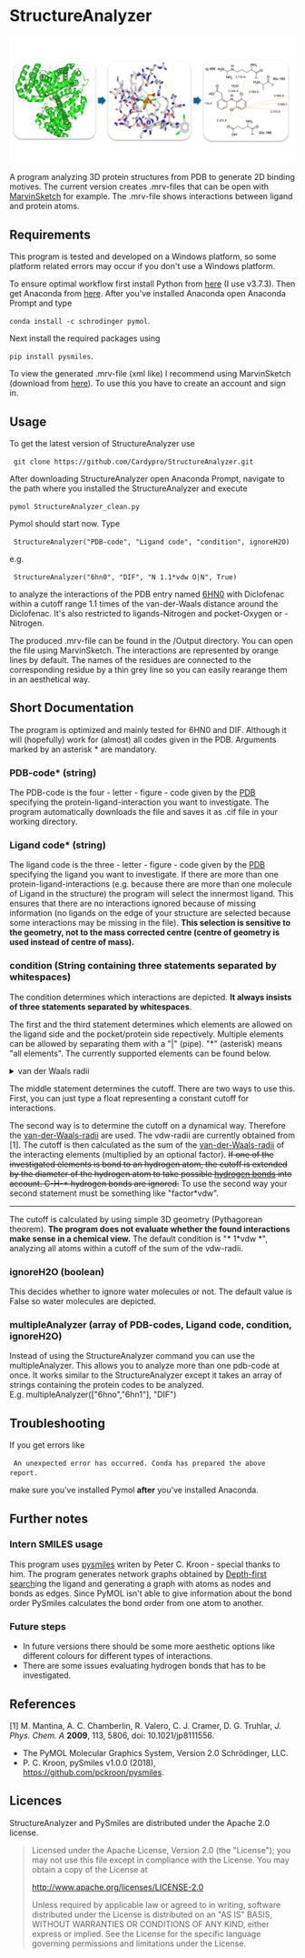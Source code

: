 # StructureAnalyzer

![logo](logo.png)


A program analyzing 3D protein structures from PDB to generate 2D binding motives. The current version creates .mrv-files that can be open with [MarvinSketch](https://chemaxon.com/products/marvin) for example. The .mrv-file shows interactions between ligand and protein atoms.

## Requirements

This program is tested and developed on a Windows platform, so some platform related errors may occur if you don't use a Windows platform.

To ensure optimal workflow first install Python from [here](https://www.python.org/downloads/) (I use v3.7.3). Then get Anaconda from [here](https://www.anaconda.com/distribution/#download-section). After you've installed Anaconda open Anaconda Prompt and type

```conda install -c schrodinger pymol```.

Next install the required packages using

```pip install pysmiles```.

To view the generated .mrv-file (xml like) I recommend using MarvinSketch (download from [here](https://chemaxon.com/products/marvin/download)). To use this you have to create an account and sign in.

## Usage

To get the latest version of StructureAnalyzer use

``` git clone https://github.com/Cardypro/StructureAnalyzer.git```

After downloading StructureAnalyzer open Anaconda Prompt, navigate to the path where you installed the StructureAnalyzer and execute

```pymol StructureAnalyzer_clean.py```

Pymol should start now. Type

``` StructureAnalyzer("PDB-code", "Ligand code", "condition", ignoreH2O)```

e.g.

``` StructureAnalyzer("6hn0", "DIF", "N 1.1*vdw O|N", True)```

to analyze the interactions of the PDB entry named [6HN0](https://www.rcsb.org/structure/6hn0) with Diclofenac within a cutoff range 1.1 times of the van-der-Waals distance around the Diclofenac. It's also restricted to ligands-Nitrogen and pocket-Oxygen or -Nitrogen.

The produced .mrv-file can be found in the /Output directory. You can open the file using MarvinSketch. The interactions are represented by orange lines by default. The names of the residues are connected to the corresponding residue by a thin grey line so you can easily rearange them in an aesthetical way.

## Short Documentation

The program is optimized and mainly tested for 6HN0 and DIF. Although it will (hopefully) work for (almost) all codes given in the PDB. Arguments marked by an asterisk \* are mandatory.

### PDB-code\* (string)

The PDB-code is the four - letter - figure - code given by the [PDB](https://www.rcsb.org/) specifying the protein-ligand-interaction you want to investigate. The program automatically downloads the file and saves it as .cif file in your working directory.

### Ligand code\* (string)

The ligand code is the three - letter - figure - code given by the [PDB](https://www.rcsb.org/) specifying the ligand you want to investigate. If there are more than one protein-ligand-interactions (e.g. because there are more than one molecule of Ligand in the structure) the program will select the innermost ligand. This ensures that there are no interactions ignored because of missing information (no ligands on the edge of your structure are selected because some interactions may be missing in the file). **This selection is sensitive to the geometry, not to the mass corrected centre (centre of geometry is used instead of centre of mass).**

### condition (String containing three statements separated by whitespaces)

The condition determines which interactions are depicted. **It always insists of three statements separated by whitespaces**.

The first and the third statement determines which elements are allowed on the ligand side and the pocket/protein side repectively. Multiple elements can be allowed by separating them with a "|" (pipe). "\*" (asterisk) means "all elements". The currently supported elements can be found below.

<details>
	<summary>van der Waals radii</summary>
	
	"H": 1.10,
	"Li": 1.81,
	"Na": 2.27,
	"K": 2.75,
	"Rb": 3.03,
	"Cs": 3.43,
	"Fr": 3.48, 	#End I
	"Be": 1.53,
	"Mg": 1.73,
	"Ca": 2.31,
	"Sr": 2.49,
	"Ba": 2.68,
	"Ra": 2.83, 	#End II
	"B": 1.92,
	"Al": 1.84,
	"Ga": 1.87,
	"In": 1.93,
	"Tl": 1.96, 	#End III
	"C": 1.70,
	"Si": 2.10,
	"Ge": 2.11,
	"Sn": 2.17,
	"Pb": 2.02,	#End IV
	"N": 1.55,
	"P": 1.80,
	"As": 1.85,
	"Sb": 2.06,
	"Bi": 2.07,	#End V
	"O": 1.52,	
	"S": 1.80,
	"Se": 1.90,
	"Te": 2.06,
	"Po": 1.97, 	#End VI
	"F": 1.47,
	"Cl": 1.75,
	"Br": 1.83,
	"I": 1.98,
	"At": 2.02, 	#End VII
	"He": 1.40,
	"Ne": 1.54,
	"Ar": 1.88,
	"Kr": 2.02,
	"Xe": 2.16,
	"Rn":2.20 	#End Main Group
</details>

The middle statement determines the cutoff. There are two ways to use this. First, you can just type a float representing a constant cutoff for interactions.

The second way is to determine the cutoff on a dynamical way. Therefore the [van-der-Waals-radii](https://en.wikipedia.org/wiki/Van_der_Waals_radius) are used. The vdw-radii are currently obtained from [1]. The cutoff is then calculated as the sum of the [van-der-Waals-radii](https://en.wikipedia.org/wiki/Van_der_Waals_radius) of the interacting elements (multiplied by an optional factor). ~~If one of the investigated elements is bond to an hydrogen atom, the cutoff is extended by the diameter of the hydrogen atom to take possible [hydrogen bonds](https://en.wikipedia.org/wiki/Hydrogen_bond) into account. C-H-\* hydrogen bonds are ignored.~~ To use the second way your second statement must be something like "factor\*vdw".

---

The cutoff is calculated by using simple 3D geometry (Pythagorean theorem). **The program does not evaluate whether the found interactions make sense in a chemical view.** The default condition is "\* 1\*vdw \*", analyzing all atoms within a cutoff of the sum of the vdw-radii.

### ignoreH2O (boolean)

This decides whether to ignore water molecules or not. The default value is False so water molecules are depicted.

### multipleAnalyzer (array of PDB-codes, Ligand code, condition, ignoreH2O)
Instead of using the StructureAnalyzer command you can use the multipleAnalyzer. This allows you to analyze more than one pdb-code at once. It works similar to the StructureAnalyzer except it takes an array of strings containing the protein codes to be analyzed.  
E.g. multipleAnalyzer(\["6hno","6hn1"\], "DIF")

## Troubleshooting

If you get errors like

``` An unexpected error has occurred. Conda has prepared the above report.```

make sure you've installed Pymol **after** you've installed Anaconda.

## Further notes

### Intern SMILES usage

This program uses [pysmiles](https://pypi.org/project/pysmiles/) writen by Peter C. Kroon - special thanks to him. The program generates network graphs obtained by [Depth-first search](https://en.wikipedia.org/wiki/Depth-first_search)ing the ligand and generating a graph with atoms as nodes and bonds as edges. Since PyMOL isn't able to give information about the bond order PySmiles calculates the bond order from one atom to another.

### Future steps

- In future versions there should be some more aesthetic options like different colours for different types of interactions.
- There are some issues evaluating hydrogen bonds that has to be investigated.

## References

[1] M. Mantina, A. C. Chamberlin, R. Valero, C. J. Cramer, D. G. Truhlar, _J. Phys. Chem. A_ **2009**, 113, 5806, doi: 10.1021/jp8111556.

- The PyMOL Molecular Graphics System, Version 2.0 Schrödinger, LLC.
- P. C. Kroon, pySmiles v1.0.0 (2018), https://github.com/pckroon/pysmiles.

## Licences

StructureAnalyzer and PySmiles are distributed under the Apache 2.0 license.

> Licensed under the Apache License, Version 2.0 (the "License");
> you may not use this file except in compliance with the License.
> You may obtain a copy of the License at
>
> http://www.apache.org/licenses/LICENSE-2.0
>
> Unless required by applicable law or agreed to in writing, software
> distributed under the License is distributed on an "AS IS" BASIS,
> WITHOUT WARRANTIES OR CONDITIONS OF ANY KIND, either express or implied.
> See the License for the specific language governing permissions and
> limitations under the License.
